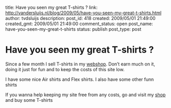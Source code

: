 title: Have you seen my great T-shirts ?
link: http://vandersluijs.nl/blog/2009/05/have-you-seen-my-great-t-shirts.html
author: tvdsluijs
description: 
post_id: 418
created: 2009/05/01 21:49:00
created_gmt: 2009/05/01 21:49:00
comment_status: open
post_name: have-you-seen-my-great-t-shirts
status: publish
post_type: post

# Have you seen my great T-shirts ?

Since a few month I sell T-shirts in my [webshop](http://www.iamboredsoiblog.eu/shop/). Don’t earn much on it, doing it just for fun and to keep the costs of this site low.  
  
I have some nice Air shirts and Flex shirts. I also have some other funn shirts  
  
If you wanna help keeping my site free from any costs, go and visit my [shop](http://www.iamboredsoiblog.eu/shop/) and buy some T-shirts
